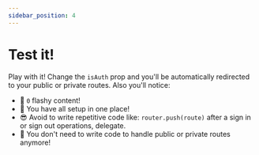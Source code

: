 ```yaml
---
sidebar_position: 4
---
```


# Test it!

Play with it! Change the `isAuth` prop and you'll be automatically redirected to your public or private routes. Also you'll notice:

- 🤯 `0` flashy content!
- 🤟 You have all setup in one place!
- 😎 Avoid to write repetitive code like: `router.push(route)` after a sign in or sign out operations, delegate.
- 🥳 You don't need to write code to handle public or private routes anymore!
